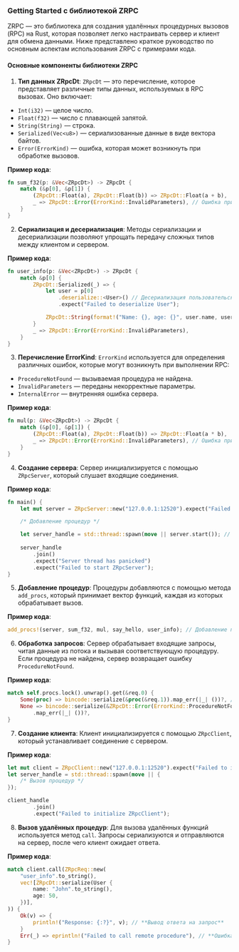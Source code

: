 ### Getting Started с библиотекой ZRPC

ZRPC — это библиотека для создания удалённых процедурных вызовов (RPC) на Rust, которая позволяет легко настраивать сервер и клиент для обмена данными. Ниже представлено краткое руководство по основным аспектам использования ZRPC с примерами кода.

#### Основные компоненты библиотеки ZRPC

1. **Тип данных ZRpcDt**:
`ZRpcDt` — это перечисление, которое представляет различные типы данных, используемых в RPC вызовах. Оно включает:

- `Int(i32)` — целое число.
- `Float(f32)` — число с плавающей запятой.
- `String(String)` — строка.
- `Serialized(Vec<u8>)` — сериализованные данные в виде вектора байтов.
- `Error(ErrorKind)` — ошибка, которая может возникнуть при обработке вызовов.

**Пример кода**:
```rust
fn sum_f32(p: &Vec<ZRpcDt>) -> ZRpcDt {
    match (&p[0], &p[1]) {
        (ZRpcDt::Float(a), ZRpcDt::Float(b)) => ZRpcDt::Float(a + b),
        _ => ZRpcDt::Error(ErrorKind::InvalidParameters), // Ошибка при неверных параметрах
    }
}
```

2. **Сериализация и десериализация**:
Методы сериализации и десериализации позволяют упрощать передачу сложных типов между клиентом и сервером.

**Пример кода**:
```rust
fn user_info(p: &Vec<ZRpcDt>) -> ZRpcDt {
    match &p[0] {
        ZRpcDt::Serialized(_) => {
            let user = p[0]
                .deserialize::<User>() // Десериализация пользовательских данных
                .expect("Failed to deserialize User");

            ZRpcDt::String(format!("Name: {}, age: {}", user.name, user.age))
        }
        _ => ZRpcDt::Error(ErrorKind::InvalidParameters),
    }
}
```

3. **Перечисление ErrorKind**:
`ErrorKind` используется для определения различных ошибок, которые могут возникнуть при выполнении RPC:

- `ProcedureNotFound` — вызываемая процедура не найдена.
- `InvalidParameters` — переданы некорректные параметры.
- `InternalError` — внутренняя ошибка сервера.

**Пример кода**:
```rust
fn mul(p: &Vec<ZRpcDt>) -> ZRpcDt {
    match (&p[0], &p[1]) {
        (ZRpcDt::Float(a), ZRpcDt::Float(b)) => ZRpcDt::Float(a * b),
        _ => ZRpcDt::Error(ErrorKind::InvalidParameters), // Ошибка при неверных параметрах
    }
}
```

4. **Создание сервера**:
Сервер инициализируется с помощью `ZRpcServer`, который слушает входящие соединения.

**Пример кода**:
```rust
fn main() {
    let mut server = ZRpcServer::new("127.0.0.1:12520").expect("Failed to initialize ZRpcServer");

    /* Добавление процедур */

    let server_handle = std::thread::spawn(move || server.start()); // Запуск сервера
    
    server_handle
        .join()
        .expect("Server thread has panicked")
        .expect("Failed to start ZRpcServer");
}
```

5. **Добавление процедур**:
Процедуры добавляются с помощью метода `add_procs`, который принимает вектор функций, каждая из которых обрабатывает вызов.

**Пример кода**:
```rust
add_procs!(server, sum_f32, mul, say_hello, user_info); // Добавление процедур на сервер
```

6. **Обработка запросов**:
Сервер обрабатывает входящие запросы, читая данные из потока и вызывая соответствующую процедуру. Если процедура не найдена, сервер возвращает ошибку `ProcedureNotFound`.

**Пример кода**:
```rust
match self.procs.lock().unwrap().get(&req.0) {
    Some(proc) => bincode::serialize(&proc(&req.1)).map_err(|_| ())?, // Вызов процедуры
    None => bincode::serialize(&ZRpcDt::Error(ErrorKind::ProcedureNotFound)) // Ошибка, если процедура не найдена
        .map_err(|_| ())?,
}
```

7. **Создание клиента**:
Клиент инициализируется с помощью `ZRpcClient`, который устанавливает соединение с сервером.

**Пример кода**:
```rust
let mut client = ZRpcClient::new("127.0.0.1:12520").expect("Failed to initialize ZRpcClient"); // Создание клиента
let server_handle = std::thread::spawn(move || {
    /* Вызов процедур */
});

client_handle
        .join()
        .expect("Failed to initialize ZRpcClient");
```

8. **Вызов удалённых процедур**:
Для вызова удалённых функций используется метод `call`. Запросы сериализуются и отправляются на сервер, после чего клиент ожидает ответа.

**Пример кода**:
```rust
match client.call(ZRpcReq::new(
    "user_info".to_string(),
    vec![ZRpcDt::serialize(User {
        name: "John".to_string(),
        age: 50,
    })],
)) {
    Ok(v) => {
        println!("Response: {:?}", v); // **Вывод ответа на запрос**
    }
    Err(_) => eprintln!("Failed to call remote procedure"), // **Ошибка при вызове удалённой процедуры**
}
```
